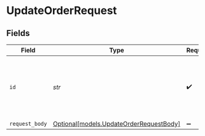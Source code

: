 # UpdateOrderRequest


## Fields

| Field                                                                          | Type                                                                           | Required                                                                       | Description                                                                    | Example                                                                        |
| ------------------------------------------------------------------------------ | ------------------------------------------------------------------------------ | ------------------------------------------------------------------------------ | ------------------------------------------------------------------------------ | ------------------------------------------------------------------------------ |
| `id`                                                                           | *str*                                                                          | :heavy_check_mark:                                                             | Provide the ID of the item you want to perform this operation on.              | ord_vsKJpSsabw                                                                 |
| `request_body`                                                                 | [Optional[models.UpdateOrderRequestBody]](../models/updateorderrequestbody.md) | :heavy_minus_sign:                                                             | N/A                                                                            |                                                                                |